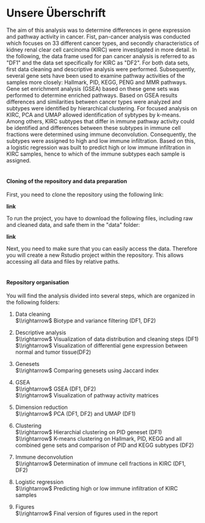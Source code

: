 # Unsere Überschrift 

The aim of this analysis was to determine differences in gene expression and pathway activity in cancer. Fist, pan-cancer analysis was conducted which focuses on 33 different cancer types, and secondly characteristics of kidney renal clear cell carcinoma (KIRC) were investigated in more detail. In the following, the data frame used for pan cancer analysis is referred to as "DF1" and the data set specifically for KIRC as "DF2". For both data sets, first data cleaning and descriptive analysis were performed. Subsequently, several gene sets have been used to examine pathway activities of the samples more closely: Hallmark, PID, KEGG, PENG and MMR pathways. Gene set enrichment analysis (GSEA) based on these gene sets was performed to determine enriched pathways. Based on GSEA results differences and similarities between cancer types were analyzed and subtypes were identified by hierarchical clustering. For focused analysis on KIRC, PCA and UMAP allowed identification of sybtypes by k-means. Among others, KIRC subtypes that differ in immune pathway activity could be identified and differences between these subtypes in immune cell fractions were determined using immune deconvolution. Consequently, the subtypes were assigned to high and low immune infiltration. Based on this, a logistic regression was built to predict high or low immune infiltration in KIRC samples, hence to which of the immune subtypes each sample is assigned. 
<br />
<br />

#### Cloning of the repository and data preparation
First, you need to clone the repository using the following link:

**link**

To run the project, you have to download the following files, including raw and cleaned data, and safe them in the "data" folder:

**link**

Next, you need to make sure that you can easily access the data. Therefore you will create a new Rstudio project within the repository. This allows accessing all data and files by relative paths. 
<br />
<br />

#### Repository organisation
You will find the analysis divided into several steps, which are organized in the following folders:  

1. Data cleaning <br />
$\\rightarrow$ Biotype and variance filtering (DF1, DF2)

2. Descriptive analysis <br />
$\\rightarrow$ Visualization of data distribution and cleaning steps (DF1) <br />
$\\rightarrow$ Visualization of differential gene expression between normal and tumor tissue(DF2)

3. Genesets <br />
$\\rightarrow$ Comparing genesets using Jaccard index

4. GSEA<br />
$\\rightarrow$ GSEA (DF1, DF2) <br />
$\\rightarrow$ Visualization of pathway activity matrices

5. Dimension reduction <br />
$\\rightarrow$ PCA (DF1, DF2) and UMAP (DF1)

6. Clustering <br />
$\\rightarrow$ Hierarchial clustering on PID geneset (DF1) <br />
$\\rightarrow$ K-means clustering on Hallmark, PID, KEGG and all combined gene sets and comparison of PID and KEGG subtypes (DF2)

7. Immune deconvolution <br />
$\\rightarrow$ Determination of immune cell fractions in KIRC (DF1, DF2)

8. Logistic regression <br />
$\\rightarrow$ Predicting high or low immune infiltration of KIRC samples

9. Figures <br />
$\\rightarrow$ Final version of figures used in the report



